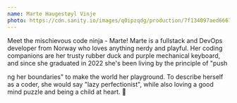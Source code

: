 ```yaml
---
name: Marte Haugestøyl Vinje
photo: https://cdn.sanity.io/images/q0ipzqdg/production/7f134097aed6667aac35cf9589a01595997e48d0-512x512.png
---
```


Meet the mischievous code ninja - Marte! Marte is a fullstack and DevOps developer from Norway who loves anything nerdy and playful. Her coding companions are her trusty rubber duck and purple mechanical keyboard, and since she graduated in 2022 she's been living by the principle of "push

ng her boundaries" to make the world her playground. To describe herself as a coder, she would say "lazy perfectionist", while also loving a good mind puzzle and being a child at heart. 🧸

